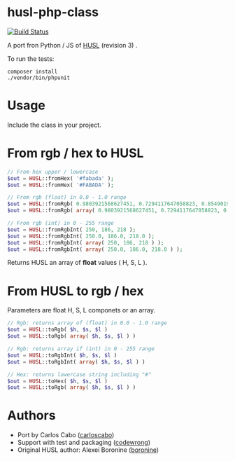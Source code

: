 # husl-php-class

[![Build Status](https://travis-ci.org/carloscabo/husl-php-class.svg?branch=master)](https://travis-ci.org/carloscabo/husl-php-class)

A port fron Python / JS of [HUSL](http://www.husl-colors.org/) (revision 3) .

To run the tests:
```
composer install
./vendor/bin/phpunit
```

# Usage

Include the class in your project.

# From rgb / hex to HUSL

````php
// From hex upper / lowercase
$out = HUSL::fromHex( '#fabada' );
$out = HUSL::fromHex( '#FABADA' );

// From rgb (float) in 0.0 - 1.0 range
$out = HUSL::fromRgb( 0.9803921568627451, 0.7294117647058823, 0.8549019607843137 );
$out = HUSL::fromRgb( array( 0.9803921568627451, 0.7294117647058823, 0.8549019607843137 ) );

// From rgb (int) in 0 - 255 range
$out = HUSL::fromRgbInt( 250, 186, 218 );
$out = HUSL::fromRgbInt( 250.0, 186.0, 218.0 );
$out = HUSL::fromRgbInt( array( 250, 186, 218 ) );
$out = HUSL::fromRgbInt( array( 250.0, 186.0, 218.0 ) );
````

Returns HUSL an array of **float** values ( H, S, L ).

# From HUSL to rgb / hex

Parameters are float H, S, L componets or an array.

```php
// Rgb: returns array of (float) in 0.0 - 1.0 range
$out = HUSL::toRgb( $h, $s, $l )
$out = HUSL::toRgb( array( $h, $s, $l ) )

// Rgb: returns array if (int) in 0 - 255 range
$out = HUSL::toRgbInt( $h, $s, $l )
$out = HUSL::toRgbInt( array( $h, $s, $l ) )

// Hex: returns lowercase string including "#"
$out = HUSL::toHex( $h, $s, $l )
$out = HUSL::toRgb( array( $h, $s, $l ) )
```

# Authors

- Port by Carlos Cabo ([carloscabo](https://github.com/carloscabo))
- Support with test and packaging ([codewrong](https://github.com/codewrong))
- Original HUSL author: Alexei Boronine ([boronine](http://github.com/boronine))
